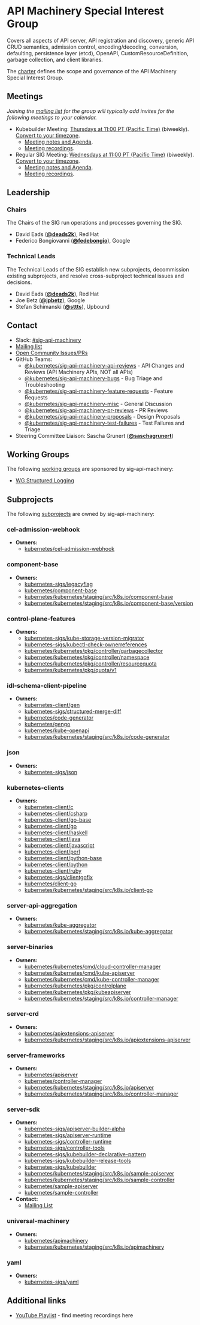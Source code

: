 <!---
This is an autogenerated file!

Please do not edit this file directly, but instead make changes to the
sigs.yaml file in the project root.

To understand how this file is generated, see https://git.k8s.io/community/generator/README.md
--->
# API Machinery Special Interest Group

Covers all aspects of API server, API registration and discovery, generic API CRUD semantics, admission control, encoding/decoding, conversion, defaulting, persistence layer (etcd), OpenAPI, CustomResourceDefinition, garbage collection, and client libraries.

The [charter](charter.md) defines the scope and governance of the API Machinery Special Interest Group.

## Meetings
*Joining the [mailing list](https://groups.google.com/forum/#!forum/kubernetes-sig-api-machinery) for the group will typically add invites for the following meetings to your calendar.*
* Kubebuilder Meeting: [Thursdays at 11:00 PT (Pacific Time)]() (biweekly). [Convert to your timezone](http://www.thetimezoneconverter.com/?t=11%3A00&tz=PT%20%28Pacific%20Time%29).
  * [Meeting notes and Agenda](https://docs.google.com/document/d/1GbSkHAxIaFTm2fL92z3WeWrCtnIjXfr7gNZSySLHhmk/edit?usp=sharing).
  * [Meeting recordings](https://www.youtube.com/playlist?list=PL69nYSiGNLP0SOaFeA9f3dwdCNECEKkX3).
* Regular SIG Meeting: [Wednesdays at 11:00 PT (Pacific Time)](https://zoom.us/my/apimachinery) (biweekly). [Convert to your timezone](http://www.thetimezoneconverter.com/?t=11%3A00&tz=PT%20%28Pacific%20Time%29).
  * [Meeting notes and Agenda](https://goo.gl/0lbiM9).
  * [Meeting recordings](https://www.youtube.com/playlist?list=PL69nYSiGNLP21oW3hbLyjjj4XhrwKxH2R).

## Leadership

### Chairs
The Chairs of the SIG run operations and processes governing the SIG.

* David Eads (**[@deads2k](https://github.com/deads2k)**), Red Hat
* Federico Bongiovanni (**[@fedebongio](https://github.com/fedebongio)**), Google

### Technical Leads
The Technical Leads of the SIG establish new subprojects, decommission existing
subprojects, and resolve cross-subproject technical issues and decisions.

* David Eads (**[@deads2k](https://github.com/deads2k)**), Red Hat
* Joe Betz (**[@jpbetz](https://github.com/jpbetz)**), Google
* Stefan Schimanski (**[@sttts](https://github.com/sttts)**), Upbound

## Contact
- Slack: [#sig-api-machinery](https://kubernetes.slack.com/messages/sig-api-machinery)
- [Mailing list](https://groups.google.com/forum/#!forum/kubernetes-sig-api-machinery)
- [Open Community Issues/PRs](https://github.com/kubernetes/community/labels/sig%2Fapi-machinery)
- GitHub Teams:
    - [@kubernetes/sig-api-machinery-api-reviews](https://github.com/orgs/kubernetes/teams/sig-api-machinery-api-reviews) - API Changes and Reviews (API Machinery APIs, NOT all APIs)
    - [@kubernetes/sig-api-machinery-bugs](https://github.com/orgs/kubernetes/teams/sig-api-machinery-bugs) - Bug Triage and Troubleshooting
    - [@kubernetes/sig-api-machinery-feature-requests](https://github.com/orgs/kubernetes/teams/sig-api-machinery-feature-requests) - Feature Requests
    - [@kubernetes/sig-api-machinery-misc](https://github.com/orgs/kubernetes/teams/sig-api-machinery-misc) - General Discussion
    - [@kubernetes/sig-api-machinery-pr-reviews](https://github.com/orgs/kubernetes/teams/sig-api-machinery-pr-reviews) - PR Reviews
    - [@kubernetes/sig-api-machinery-proposals](https://github.com/orgs/kubernetes/teams/sig-api-machinery-proposals) - Design Proposals
    - [@kubernetes/sig-api-machinery-test-failures](https://github.com/orgs/kubernetes/teams/sig-api-machinery-test-failures) - Test Failures and Triage
- Steering Committee Liaison: Sascha Grunert (**[@saschagrunert](https://github.com/saschagrunert)**)

## Working Groups

The following [working groups][working-group-definition] are sponsored by sig-api-machinery:
* [WG Structured Logging](/wg-structured-logging)


## Subprojects

The following [subprojects][subproject-definition] are owned by sig-api-machinery:
### cel-admission-webhook
- **Owners:**
  - [kubernetes/cel-admission-webhook](https://github.com/kubernetes/cel-admission-webhook/blob/main/OWNERS)
### component-base
- **Owners:**
  - [kubernetes-sigs/legacyflag](https://github.com/kubernetes-sigs/legacyflag/blob/master/OWNERS)
  - [kubernetes/component-base](https://github.com/kubernetes/component-base/blob/master/OWNERS)
  - [kubernetes/kubernetes/staging/src/k8s.io/component-base](https://github.com/kubernetes/kubernetes/blob/master/staging/src/k8s.io/component-base/OWNERS)
  - [kubernetes/kubernetes/staging/src/k8s.io/component-base/version](https://github.com/kubernetes/kubernetes/blob/master/staging/src/k8s.io/component-base/version/OWNERS)
### control-plane-features
- **Owners:**
  - [kubernetes-sigs/kube-storage-version-migrator](https://github.com/kubernetes-sigs/kube-storage-version-migrator/blob/master/OWNERS)
  - [kubernetes-sigs/kubectl-check-ownerreferences](https://github.com/kubernetes-sigs/kubectl-check-ownerreferences/blob/master/OWNERS)
  - [kubernetes/kubernetes/pkg/controller/garbagecollector](https://github.com/kubernetes/kubernetes/blob/master/pkg/controller/garbagecollector/OWNERS)
  - [kubernetes/kubernetes/pkg/controller/namespace](https://github.com/kubernetes/kubernetes/blob/master/pkg/controller/namespace/OWNERS)
  - [kubernetes/kubernetes/pkg/controller/resourcequota](https://github.com/kubernetes/kubernetes/blob/master/pkg/controller/resourcequota/OWNERS)
  - [kubernetes/kubernetes/pkg/quota/v1](https://github.com/kubernetes/kubernetes/blob/master/pkg/quota/v1/OWNERS)
### idl-schema-client-pipeline
- **Owners:**
  - [kubernetes-client/gen](https://github.com/kubernetes-client/gen/blob/master/OWNERS)
  - [kubernetes-sigs/structured-merge-diff](https://github.com/kubernetes-sigs/structured-merge-diff/blob/master/OWNERS)
  - [kubernetes/code-generator](https://github.com/kubernetes/code-generator/blob/master/OWNERS)
  - [kubernetes/gengo](https://github.com/kubernetes/gengo/blob/master/OWNERS)
  - [kubernetes/kube-openapi](https://github.com/kubernetes/kube-openapi/blob/master/OWNERS)
  - [kubernetes/kubernetes/staging/src/k8s.io/code-generator](https://github.com/kubernetes/kubernetes/blob/master/staging/src/k8s.io/code-generator/OWNERS)
### json
- **Owners:**
  - [kubernetes-sigs/json](https://github.com/kubernetes-sigs/json/blob/main/OWNERS)
### kubernetes-clients
- **Owners:**
  - [kubernetes-client/c](https://github.com/kubernetes-client/c/blob/master/OWNERS)
  - [kubernetes-client/csharp](https://github.com/kubernetes-client/csharp/blob/master/OWNERS)
  - [kubernetes-client/go-base](https://github.com/kubernetes-client/go-base/blob/master/OWNERS)
  - [kubernetes-client/go](https://github.com/kubernetes-client/go/blob/master/OWNERS)
  - [kubernetes-client/haskell](https://github.com/kubernetes-client/haskell/blob/master/OWNERS)
  - [kubernetes-client/java](https://github.com/kubernetes-client/java/blob/master/OWNERS)
  - [kubernetes-client/javascript](https://github.com/kubernetes-client/javascript/blob/master/OWNERS)
  - [kubernetes-client/perl](https://github.com/kubernetes-client/perl/blob/master/OWNERS)
  - [kubernetes-client/python-base](https://github.com/kubernetes-client/python-base/blob/master/OWNERS)
  - [kubernetes-client/python](https://github.com/kubernetes-client/python/blob/master/OWNERS)
  - [kubernetes-client/ruby](https://github.com/kubernetes-client/ruby/blob/master/OWNERS)
  - [kubernetes-sigs/clientgofix](https://github.com/kubernetes-sigs/clientgofix/blob/master/OWNERS)
  - [kubernetes/client-go](https://github.com/kubernetes/client-go/blob/master/OWNERS)
  - [kubernetes/kubernetes/staging/src/k8s.io/client-go](https://github.com/kubernetes/kubernetes/blob/master/staging/src/k8s.io/client-go/OWNERS)
### server-api-aggregation
- **Owners:**
  - [kubernetes/kube-aggregator](https://github.com/kubernetes/kube-aggregator/blob/master/OWNERS)
  - [kubernetes/kubernetes/staging/src/k8s.io/kube-aggregator](https://github.com/kubernetes/kubernetes/blob/master/staging/src/k8s.io/kube-aggregator/OWNERS)
### server-binaries
- **Owners:**
  - [kubernetes/kubernetes/cmd/cloud-controller-manager](https://github.com/kubernetes/kubernetes/blob/master/cmd/cloud-controller-manager/OWNERS)
  - [kubernetes/kubernetes/cmd/kube-apiserver](https://github.com/kubernetes/kubernetes/blob/master/cmd/kube-apiserver/OWNERS)
  - [kubernetes/kubernetes/cmd/kube-controller-manager](https://github.com/kubernetes/kubernetes/blob/master/cmd/kube-controller-manager/OWNERS)
  - [kubernetes/kubernetes/pkg/controlplane](https://github.com/kubernetes/kubernetes/blob/master/pkg/controlplane/OWNERS)
  - [kubernetes/kubernetes/pkg/kubeapiserver](https://github.com/kubernetes/kubernetes/blob/master/pkg/kubeapiserver/OWNERS)
  - [kubernetes/kubernetes/staging/src/k8s.io/controller-manager](https://github.com/kubernetes/kubernetes/blob/master/staging/src/k8s.io/controller-manager/OWNERS)
### server-crd
- **Owners:**
  - [kubernetes/apiextensions-apiserver](https://github.com/kubernetes/apiextensions-apiserver/blob/master/OWNERS)
  - [kubernetes/kubernetes/staging/src/k8s.io/apiextensions-apiserver](https://github.com/kubernetes/kubernetes/blob/master/staging/src/k8s.io/apiextensions-apiserver/OWNERS)
### server-frameworks
- **Owners:**
  - [kubernetes/apiserver](https://github.com/kubernetes/apiserver/blob/master/OWNERS)
  - [kubernetes/controller-manager](https://github.com/kubernetes/controller-manager/blob/master/OWNERS)
  - [kubernetes/kubernetes/staging/src/k8s.io/apiserver](https://github.com/kubernetes/kubernetes/blob/master/staging/src/k8s.io/apiserver/OWNERS)
  - [kubernetes/kubernetes/staging/src/k8s.io/controller-manager](https://github.com/kubernetes/kubernetes/blob/master/staging/src/k8s.io/controller-manager/OWNERS)
### server-sdk
- **Owners:**
  - [kubernetes-sigs/apiserver-builder-alpha](https://github.com/kubernetes-sigs/apiserver-builder-alpha/blob/master/OWNERS)
  - [kubernetes-sigs/apiserver-runtime](https://github.com/kubernetes-sigs/apiserver-runtime/blob/master/OWNERS)
  - [kubernetes-sigs/controller-runtime](https://github.com/kubernetes-sigs/controller-runtime/blob/master/OWNERS)
  - [kubernetes-sigs/controller-tools](https://github.com/kubernetes-sigs/controller-tools/blob/master/OWNERS)
  - [kubernetes-sigs/kubebuilder-declarative-pattern](https://github.com/kubernetes-sigs/kubebuilder-declarative-pattern/blob/master/OWNERS)
  - [kubernetes-sigs/kubebuilder-release-tools](https://github.com/kubernetes-sigs/kubebuilder-release-tools/blob/master/OWNERS)
  - [kubernetes-sigs/kubebuilder](https://github.com/kubernetes-sigs/kubebuilder/blob/master/OWNERS)
  - [kubernetes/kubernetes/staging/src/k8s.io/sample-apiserver](https://github.com/kubernetes/kubernetes/blob/master/staging/src/k8s.io/sample-apiserver/OWNERS)
  - [kubernetes/kubernetes/staging/src/k8s.io/sample-controller](https://github.com/kubernetes/kubernetes/blob/master/staging/src/k8s.io/sample-controller/OWNERS)
  - [kubernetes/sample-apiserver](https://github.com/kubernetes/sample-apiserver/blob/master/OWNERS)
  - [kubernetes/sample-controller](https://github.com/kubernetes/sample-controller/blob/master/OWNERS)
- **Contact:**
  - [Mailing List](https://groups.google.com/forum/#!forum/kubebuilder)
### universal-machinery
- **Owners:**
  - [kubernetes/apimachinery](https://github.com/kubernetes/apimachinery/blob/master/OWNERS)
  - [kubernetes/kubernetes/staging/src/k8s.io/apimachinery](https://github.com/kubernetes/kubernetes/blob/master/staging/src/k8s.io/apimachinery/OWNERS)
### yaml
- **Owners:**
  - [kubernetes-sigs/yaml](https://github.com/kubernetes-sigs/yaml/blob/master/OWNERS)

[subproject-definition]: https://github.com/kubernetes/community/blob/master/governance.md#subprojects
[working-group-definition]: https://github.com/kubernetes/community/blob/master/governance.md#working-groups
<!-- BEGIN CUSTOM CONTENT -->
## Additional links

* [YouTube Playlist](https://www.youtube.com/playlist?list=PL69nYSiGNLP21oW3hbLyjjj4XhrwKxH2R) - find meeting recordings here

<!-- END CUSTOM CONTENT -->
